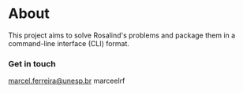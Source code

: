 # About

This project aims to solve Rosalind's problems and package them in a command-line interface (CLI) format.

### Get in touch

[marcel.ferreira@unesp.br](mailto:marcel.ferreira@unesp.br)
marceelrf